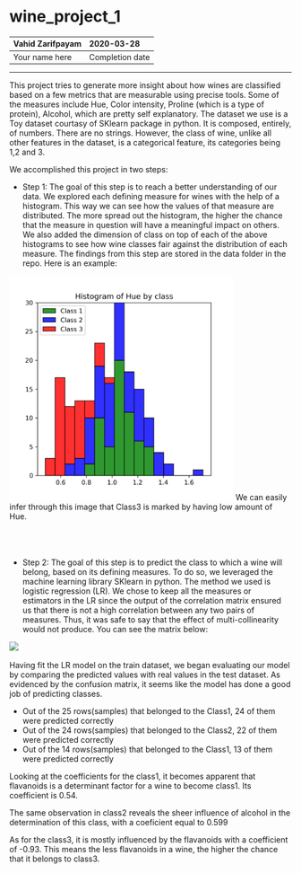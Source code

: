 # wine_project_1

| Vahid Zarifpayam | 2020-03-28 |
|:-------|:---------------|
|Your name here | Completion date|

-----

This project tries to generate more insight about how wines are classified based on a few metrics that are measurable using precise tools. 
Some of the measures include Hue, Color intensity, Proline (which is a type of protein), Alcohol, which are pretty self explanatory. The dataset
we use is a Toy dataset courtasy of SKlearn package in python. It is composed, entirely, of numbers. There are no strings. However, the class
of wine, unlike all other features in the dataset, is a categorical feature, its categories being 1,2 and 3.

We accomplished this project in two steps:

  - Step 1: The goal of this step is to reach a better understanding of our data.
            We explored each defining measure for wines with the help of a histogram. This way we can see how the values of that measure             are distributed. 
            The more spread out the histogram, the higher the chance that the measure in question will have a meaningful impact on                   others.
            We also added the dimension of class on top of each of the above histograms to see how wine classes fair against the distribution of             each measure. 
            The findings from this step are stored in the data folder in the repo. Here is an example: 
            
<img src="Charts/hue.png" width=400 height=400>
            We can easily infer through this image that Class3 is marked by having low amount of Hue.



<br/>
<br/>
<br/>

<br/>
  
     
     
  - Step 2: The goal of this step is to predict the class to which a wine will belong, based on its defining measures. 
            To do so, we leveraged the machine learning library SKlearn in python. The method we used is logistic regression (LR).
            We chose to keep all the measures or estimators in the LR since the output of the correlation matrix ensured us that there 
            is not a high correlation between any two pairs of measures. Thus, it was safe to say that the effect of multi-collinearity             would not produce. You can see the matrix below: 
                     
            
 ![](https://github.com/Zarifpayam/wine_project_1/blob/master/Charts/heat.png)

Having fit the LR model on the train dataset, we began evaluating our model by comparing the predicted values with real values in the test dataset. As evidenced by the confusion matrix, it seems like the model has done a good job of predicting classes.
- Out of the 25 rows(samples) that belonged to the Class1, 24 of them were predicted correctly
- Out of the 24 rows(samples) that belonged to the Class2, 22 of them were predicted correctly
- Out of the 14 rows(samples) that belonged to the Class1, 13 of them were predicted correctly

Looking at the coefficients for the class1, it becomes apparent that flavanoids is a determinant factor for a wine to become class1. Its coefficient is 0.54.


The same observation in class2 reveals the sheer influence of alcohol in the determination of this class, with a coeficient equal to 0.599

As for the class3, it is mostly influenced by the flavanoids with a coefficient of -0.93. This means the less flavanoids in a wine, the higher the chance that it belongs to class3.            
         
